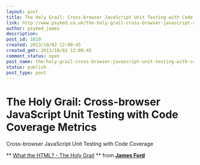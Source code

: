 ```yaml
---
layout: post
title: The Holy Grail: Cross-browser JavaScript Unit Testing with Code Coverage Metrics
link: http://www.psyked.co.uk/the-holy-grail-cross-browser-javascript-unit-testing-with-code-coverage-metrics/
author: psyked_james
description: 
post_id: 1619
created: 2013/10/02 12:00:45
created_gmt: 2013/10/02 12:00:45
comment_status: open
post_name: the-holy-grail-cross-browser-javascript-unit-testing-with-code-coverage-metrics
status: publish
post_type: post
---
```


# The Holy Grail: Cross-browser JavaScript Unit Testing with Code Coverage Metrics

Cross-browser JavaScript Unit Testing with Code Coverage 

** [What the HTML? - The Holy Grail](https://www.slideshare.net/psyked/what-the-html-1) ** from **[James Ford](http://www.slideshare.net/psyked)**